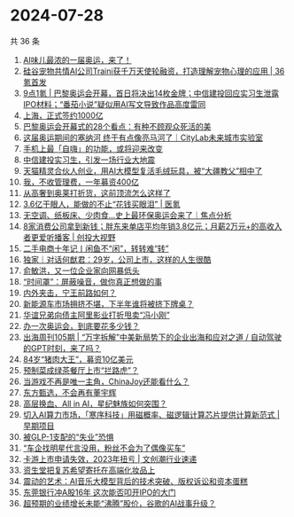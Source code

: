 # 2024-07-28

共 36 条

<!-- BEGIN 36KR -->
<!-- 最后更新时间 2024-07-28 04:00:56 +0800 -->
1. [AI味儿最浓的一届奥运，来了！](https://36kr.com/p/2879147080307589)
1. [硅谷宠物共情AI公司Traini获千万天使轮融资，打造理解宠物心理的应用 | 36氪首发](https://36kr.com/p/2877427431609219)
1. [9点1氪 | 巴黎奥运会开幕，首日将决出14枚金牌；中信建投回应实习生泄露IPO材料；“番茄小说”疑似用AI写文导致作品高度雷同](https://36kr.com/p/2879844463973251)
1. [上海，正式签约1000亿](https://36kr.com/p/2879111480152960)
1. [巴黎奥运会开幕式的28个看点：有种不顾观众死活的美](https://36kr.com/p/2879850623226761)
1. [这届奥运期间的塞纳河 终于有点像亮马河了｜CityLab未来城市实验室](https://36kr.com/p/2879787993289605)
1. [手机上最「自嗨」的功能，或将迎来改变](https://36kr.com/p/2879997558608516)
1. [中信建投实习生，引发一场行业大地震](https://36kr.com/p/2879970982155136)
1. [天猫精灵合伙人创业，用AI大模型复活毛绒玩具，被“大疆教父”相中了](https://36kr.com/p/2879147157099137)
1. [我，不收管理费，一年募资400亿](https://36kr.com/p/2879960320643975)
1. [从高奢到奥莱打折货，这前顶流怎么这样了](https://36kr.com/p/2880177050260361)
1. [3.6亿干眼人，能做的不止“花钱买眼泪” | 医氪](https://36kr.com/p/2877247283057288)
1. [无空调、纸板床、少肉食...史上最环保奥运会来了｜焦点分析](https://36kr.com/p/2872923990855811)
1. [8家消费公司拿到新钱；胖东来单店平均年销3.8亿元；月薪2万元+的高收入者更爱听播客 | 创投大视野](https://36kr.com/p/2873477118021769)
1. [二手电商十年记丨闲鱼不“闲”，转转难“转”](https://36kr.com/p/2879126713734016)
1. [独家｜对话何猷君：29岁，公司上市，这样的人生很酷](https://36kr.com/p/2879215652770435)
1. [俞敏洪，又一位企业家向网暴低头](https://36kr.com/p/2880058777277321)
1. [“时间罩”：屏蔽噪音，做你真正想做的事](https://36kr.com/p/2864870804835206)
1. [内外夹击，宁王前路如何？](https://36kr.com/p/2879912992035458)
1. [新能源车市场拥挤不堪，下半年谁将被挤下牌桌？](https://36kr.com/p/2879095561608069)
1. [华谊兄弟向债主阿里影业打折甩卖“冯小刚”](https://36kr.com/p/2879222538247042)
1. [办一次奥运会，到底要花多少钱？](https://36kr.com/p/2879741356725123)
1. [出海周刊105期 | “万字拆解”中美新局势下的企业出海和应对之道 / 自动驾驶的GPT时刻，来了吗？](https://36kr.com/p/2878837190153091)
1. [84岁“猪肉大王”，募资10亿美元](https://36kr.com/p/2879784557157252)
1. [预制菜成绿茶餐厅上市“拦路虎”？](https://36kr.com/p/2879094032978566)
1. [当游戏不再是唯一主角，ChinaJoy还能看什么？](https://36kr.com/p/2880003056294276)
1. [东方甄选，不会再有董宇辉](https://36kr.com/p/2879220284101513)
1. [高层换血、All in AI，星纪魅族如何突围？](https://36kr.com/p/2880002926858882)
1. [切入AI算力市场，「寒序科技」用磁概率、磁逻辑计算芯片提供计算新范式 | 早期项目](https://36kr.com/p/2879814545625988)
1. [被GLP-1支配的“失业”恐惧](https://36kr.com/p/2879081630389128)
1. [“车企找明星代言没用，粉丝不会为了偶像买车”](https://36kr.com/p/2879793600615300)
1. [卡游上市申请失效，2023年扭亏 | 文创潮行业速递](https://36kr.com/p/2879179045442181)
1. [资生堂把复苏希望寄托在高端化妆品上](https://36kr.com/p/2879794387358339)
1. [震动的艺术：AI音乐大模型背后的技术突破、版权诉讼和资本蛋糕](https://36kr.com/p/2879230115813761)
1. [东莞银行冲A股16年 这次能否叩开IPO的大门](https://36kr.com/p/2879822661931652)
1. [超预期的业绩增长未能“沸腾”股价，谷歌的AI战事升级？](https://36kr.com/p/2879989261195648)
<!-- END 36KR -->